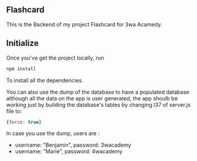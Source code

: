 ## Flashcard

This is the Backend of my project Flashcard for 3wa Acamedy.

## Initialize

Once you've get the project locally, run

```bash
npm install
```
To install all the dependencies.

You can also use the dump of the database to have a populated database although all the data on the app is user generated, the app shoulb be working just by building the database's tables by changing l37 of server.js file to:

```javascript
{force: true}
```

In case you use the dump, users are :
- username: "Benjamin", password: 3wacademy
- username: "Marie", password: 4wacademy
